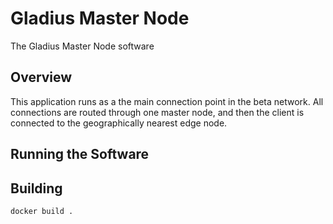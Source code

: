 # Gladius Master Node

The Gladius Master Node software

## Overview
This application runs as a the main connection point in the beta network. All
connections are routed through one master node, and then the client is connected
to the geographically nearest edge node.

## Running the Software



## Building
```shell
docker build .
```
